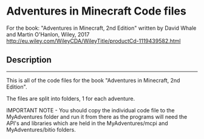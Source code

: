 # Adventures in Minecraft Code files

For the book: "Adventures in Minecraft, 2nd Edition" 
written by David Whale and Martin O'Hanlon, Wiley, 2017
http://eu.wiley.com/WileyCDA/WileyTitle/productCd-1119439582.html

## Description
------------------------------- 
This is all of the code files for the book "Adventures in Minecraft, 2nd Edition".

The files are split into folders, 1 for each adventure.

IMPORTANT NOTE - You should copy the individual code file to the MyAdventures folder 
and run it from there as the programs will need the API's and libraries which are held 
in the MyAdventures/mcpi and MyAdventures/bitio folders.
